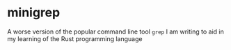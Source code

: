 # minigrep
A worse version of the popular command line tool `grep` I am writing to aid in my learning of the Rust programming language
